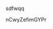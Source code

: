 sdfwqq

















































































nCwyZefimGYPr
